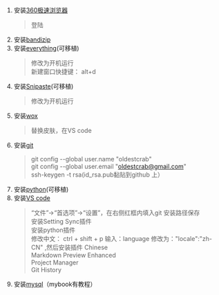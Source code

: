 1. 安装[360极速浏览器](https://browser.360.cn/ee/)
    > 登陆
2. 安装[bandizip](https://www.bandisoft.com/bandizip/)
3. 安装[everything](http://www.voidtools.com/downloads/)(可移植)
    > 修改为开机运行   
    > 新建窗口快捷键： alt+d
4. 安装[Snipaste](https://zh.snipaste.com/index.html)(可移植)
    > 修改为开机运行 
5. 安装[wox](https://github.com/Wox-launcher/Wox/releases)
    > 替换皮肤，在VS code
6. 安装[git](https://git-scm.com/downloads)
    > git config --global user.name "oldestcrab"  
    > git config --global user.email    "oldestcrab@gmail.com"  
    > ssh-keygen -t rsa(id_rsa.pub黏贴到github  上）  
7. 安装[python](https://www.python.org/downloads/)(可移植)
8. 安装[VS code](https://code.visualstudio.com/)
    > “文件”->“首选项”->“设置”，在右侧红框内填入git 安装路径保存  
    >  安装Setting Sync插件  
    >  安装python插件  
    > 修改中文： ctrl + shift + p 输入：language 修改为："locale":"zh-CN" ,然后安装插件 Chinese  
    > Markdown Preview Enhanced  
    > Project Manager  
    > Git History  
9. 安装[mysql](https://dev.mysql.com/downloads/mysql/)（mybook有教程）